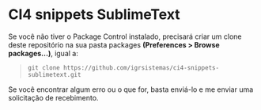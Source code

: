# CI4 snippets SublimeText

Se você não tiver o Package Control instalado, precisará criar um clone deste repositório na sua pasta packages **(Preferences > Browse packages...)**, igual a:

 > `git clone https://github.com/igrsistemas/ci4-snippets-sublimetext.git`

Se você encontrar algum erro ou o que for, basta enviá-lo e me enviar uma solicitação de recebimento.